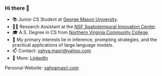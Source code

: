### Hi there 👋

- 📚 Junior CS Student at [George Mason University](https://www.gmu.edu/).
- 🧑‍💻 Research Assistant at the [NSF Spatiotemporal Innovation Center](https://www.stcenter.net/).
- 🎓 A.S. Degree in CS from [Northern Virginia Community College](https://www.nvcc.edu/).
- 🚀 My primary interests lie in inference, prompting strategies, and the practical applications of large language models.
- 📫 Contact: yahya.masri@yahoo.com
- 📄 More: [LinkedIn](https://www.linkedin.com/in/yahya-masri)

Personal Website: [yahyamasri.com](https://www.yahyamasri.com/)
